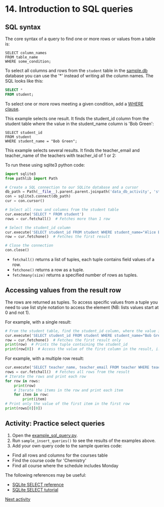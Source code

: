 # 14. Introduction to SQL queries

## SQL syntax

The core syntax of a query to find one or more rows or values from a table is:

```sqlite
SELECT column_names
FROM table_name
WHERE some_condition;
```

To select all columns and rows from the `student` table in
the [sample.db](../../src/activities/data/sample.db) database you can use the '*' instead of writing all
the column names. The SQL looks like this:

```sql
SELECT *
FROM student;
```

To select one or more rows meeting a given condition, add
a [WHERE clause](https://www.sqlitetutorial.net/sqlite-where/).

This example selects one result. It finds the student_id column from the student table where the value in the
student_name column is 'Bob Green':

```sqlite
SELECT student_id
FROM student
WHERE student_name = "Bob Green";
```    

This example selects several results. It finds the teacher_email and teacher_name of the teachers with teacher_id of 1
or 2:

To run these using sqlite3 python code:

```python
import sqlite3
from pathlib import Path

# Create a SQL connection to our SQLite database and a cursor
db_path = Path(__file__).parent.parent.joinpath('data_db_activity', 'student_normalised.db')
con = sqlite3.connect(db_path)
cur = con.cursor()

# Select all rows and columns from the student table
cur.execute('SELECT * FROM student')
rows = cur.fetchall()  # Fetches more than 1 row

# Select the student_id column 
cur.execute('SELECT student_id FROM student WHERE student_name="Alice Brown"')
row = cur.fetchone()  # Fetches the first result

# Close the connection
con.close()
```

- `fetchall()` returns a list of tuples, each tuple contains field values of a row.
- `fetchone()` returns a row as a tuple.
- `fetchmany(size)` returns a specified number of rows as tuples.

## Accessing values from the result row

The rows are returned as tuples. To access specific values from a tuple you need to use list style notation to access
the element (NB: lists values start at 0 and not 1).

For example, with a single result:

```python
# From the student table, find the student_id column, where the value in the name column is "Bob Green"
cur.execute('SELECT student_id FROM student WHERE student_name="Bob Green"')
row = cur.fetchone()  # Fetches the first result only
print(row)  # Prints the tuple containing the student_id
print(row[0])  # Access the value of the first column in the result, i.e. prints the student_id
```

For example, with a multiple row result:

```python
cur.execute('SELECT teacher_name, teacher_email FROM teacher WHERE teacher_id in (1, 2)')
rows = cur.fetchall()  # Fetches all rows from the result
# Iterate the rows and print each row
for row in rows:
    print(row)
    # Iterate the items in the row and print each item
    for item in row:
        print(item)
# Print only the value of the first item in the first row
print(rows[0][0])
```

## Activity: Practice select queries

1. Open the [example_sql_query.py](../../src/tutorialpkg/sample_code/example_sql_queries.py).
2. Run `sample_insert_queries()` to see the results of the examples above.
3. Add your own query code to the sample queries code:

- Find all rows and columns for the courses table
- Find the course code for 'Chemistry'
- Find all course where the schedule includes Monday

The following references may be useful:
- [SQLite SELECT reference](https://www.sqlite.org/lang_select.html)
- [SQLite SELECT tutorial](https://www.sqlitetutorial.net/sqlite-select/)

[Next activity](3-15-insert-with-fk.md)